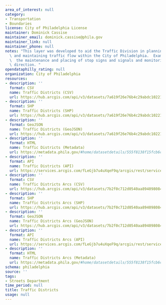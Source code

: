```yaml
---
area_of_interest: null
category:
- Transportation
- Boundaries
license: City of Philadelphia License
maintainer: Dominick Cassise
maintainer_email: dominick.cassise@phila.gov
maintainer_link: null
maintainer_phone: null
notes: "This layer was developed to aid the Traffic Division in planning, organizing,\
  \ and maintaining traffic flow within the City of Philadelphia.  Examples include:\
  \  the maintenance and placing of stop signs and signals and monitoring street travel\
  \ direction. "
opendataphilly_rating: null
organization: City of Philadelphia
resources:
- description: ''
  format: CSV
  name: Traffic Districts (CSV)
  url: https://hub.arcgis.com/api/v3/datasets/7a619f26e76b4c29abdc102219b6e7b0_0/downloads/data?format=csv&spatialRefId=2272&where=1%3D1
- description: ''
  format: SHP
  name: Traffic Districts (SHP)
  url: https://hub.arcgis.com/api/v3/datasets/7a619f26e76b4c29abdc102219b6e7b0_0/downloads/data?format=shp&spatialRefId=2272&where=1%3D1
- description: ''
  format: GeoJSON
  name: Traffic Districts (GeoJSON)
  url: https://hub.arcgis.com/api/v3/datasets/7a619f26e76b4c29abdc102219b6e7b0_0/downloads/data?format=geojson&spatialRefId=4326&where=1%3D1
- description: ''
  format: HTML
  name: Traffic Districts (Metadata)
  url: https://metadata.phila.gov/#home/datasetdetails/555f8138f15fcb6c6ed44147/representationdetails/5571b1c8e4fb1d91393c21a7/
- description: ''
  format: API
  name: Traffic Districts (API)
  url: https://services.arcgis.com/fLeGjb7u4uXqeF9q/arcgis/rest/services/Traffic_Districts/FeatureServer/0/query?outFields=*&where=1%3D1
- description: ''
  format: CSV
  name: Traffic Districts Arcs (CSV)
  url: https://hub.arcgis.com/api/v3/datasets/7b2f0c712d0540aa894098084d050d5c_0/downloads/data?format=csv&spatialRefId=4326&where=1%3D1
- description: ''
  format: SHP
  name: Traffic Districts Arcs (SHP)
  url: https://hub.arcgis.com/api/v3/datasets/7b2f0c712d0540aa894098084d050d5c_0/downloads/data?format=shp&spatialRefId=4326&where=1%3D1
- description: ''
  format: GeoJSON
  name: Traffic Districts Arcs (GeoJSON)
  url: https://hub.arcgis.com/api/v3/datasets/7b2f0c712d0540aa894098084d050d5c_0/downloads/data?format=geojson&spatialRefId=4326&where=1%3D1
- description: ''
  format: API
  name: Traffic Districts Arcs (API)
  url: https://services.arcgis.com/fLeGjb7u4uXqeF9q/arcgis/rest/services/Traffic_Districts_arc/FeatureServer/0/query?outFields=*&where=1%3D1
- description: ''
  format: HTML
  name: Traffic Districts Arcs (Metadata)
  url: https://metadata.phila.gov/#home/datasetdetails/555f8138f15fcb6c6ed44147/representationdetails/5571b1c8e4fb1d91393c21aa/
schema: philadelphia
source: ''
tags:
- Streets Department
time_period: null
title: Traffic Districts
usage: null
---
```

